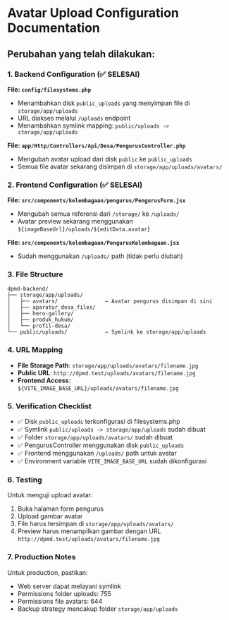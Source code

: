 # Avatar Upload Configuration Documentation

## Perubahan yang telah dilakukan:

### 1. Backend Configuration (✅ SELESAI)

**File: `config/filesystems.php`**

-   Menambahkan disk `public_uploads` yang menyimpan file di `storage/app/uploads`
-   URL diakses melalui `/uploads` endpoint
-   Menambahkan symlink mapping: `public/uploads -> storage/app/uploads`

**File: `app/Http/Controllers/Api/Desa/PengurusController.php`**

-   Mengubah avatar upload dari disk `public` ke `public_uploads`
-   Semua file avatar sekarang disimpan di `storage/app/uploads/avatars/`

### 2. Frontend Configuration (✅ SELESAI)

**File: `src/components/kelembagaan/pengurus/PengurusForm.jsx`**

-   Mengubah semua referensi dari `/storage/` ke `/uploads/`
-   Avatar preview sekarang menggunakan `${imageBaseUrl}/uploads/${editData.avatar}`

**File: `src/components/kelembagaan/PengurusKelembagaan.jsx`**

-   Sudah menggunakan `/uploads/` path (tidak perlu diubah)

### 3. File Structure

```
dpmd-backend/
├── storage/app/uploads/
│   ├── avatars/               ← Avatar pengurus disimpan di sini
│   ├── aparatur_desa_files/
│   ├── hero-gallery/
│   ├── produk_hukum/
│   └── profil-desa/
└── public/uploads/            ← Symlink ke storage/app/uploads
```

### 4. URL Mapping

-   **File Storage Path**: `storage/app/uploads/avatars/filename.jpg`
-   **Public URL**: `http://dpmd.test/uploads/avatars/filename.jpg`
-   **Frontend Access**: `${VITE_IMAGE_BASE_URL}/uploads/avatars/filename.jpg`

### 5. Verification Checklist

-   ✅ Disk `public_uploads` terkonfigurasi di filesystems.php
-   ✅ Symlink `public/uploads -> storage/app/uploads` sudah dibuat
-   ✅ Folder `storage/app/uploads/avatars/` sudah dibuat
-   ✅ PengurusController menggunakan disk `public_uploads`
-   ✅ Frontend menggunakan `/uploads/` path untuk avatar
-   ✅ Environment variable `VITE_IMAGE_BASE_URL` sudah dikonfigurasi

### 6. Testing

Untuk menguji upload avatar:

1. Buka halaman form pengurus
2. Upload gambar avatar
3. File harus tersimpan di `storage/app/uploads/avatars/`
4. Preview harus menampilkan gambar dengan URL `http://dpmd.test/uploads/avatars/filename.jpg`

### 7. Production Notes

Untuk production, pastikan:

-   Web server dapat melayani symlink
-   Permissions folder uploads: 755
-   Permissions file avatars: 644
-   Backup strategy mencakup folder `storage/app/uploads`
